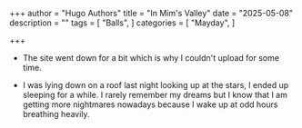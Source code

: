 +++
author = "Hugo Authors"
title = "In Mim's Valley"
date = "2025-05-08"
description = ""
tags = [
    "Balls",
]
categories = [
    "Mayday",
]

+++

- The site went down for a bit which is why I couldn't upload for some time. 

- I was lying down on a roof last night looking up at the stars, I ended up sleeping for a while. I rarely remember my dreams but I know that I am getting more nightmares nowadays because I wake up at odd hours breathing heavily.
